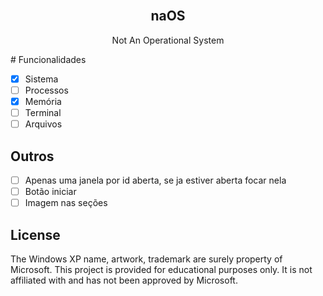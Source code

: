 <!-- PROJECT LOGO -->
<br />
<p align="center">

  <h2 align="center">naOS</h2>

  <p align="center">
   Not An Operational System
</a>
  </p>
</p>
# Funcionalidades

 - [X] Sistema
 - [ ] Processos
 - [X] Memória
 - [ ] Terminal
 - [ ] Arquivos

## Outros
 - [ ] Apenas uma janela por id aberta, se ja estiver aberta focar nela
 - [ ] Botão iniciar
 - [ ] Imagem nas seções

## License

The Windows XP name, artwork, trademark are surely property of Microsoft. This project is provided for educational purposes only. It is not affiliated with and has not been approved by Microsoft.

